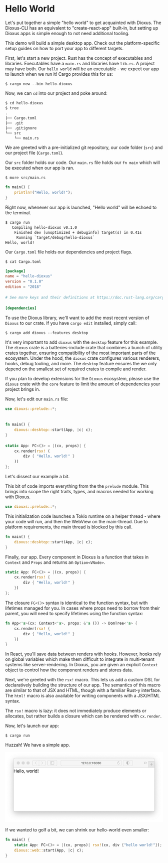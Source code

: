 # Hello World

Let's put together a simple "hello world" to get acquainted with Dioxus. The Dioxus-CLI has an equivalent to "create-react-app" built-in, but setting up Dioxus apps is simple enough to not need additional tooling.

This demo will build a simple desktop app. Check out the platform-specific setup guides on how to port your app to different targets.

First, let's start a new project. Rust has the concept of executables and libraries. Executables have a `main.rs` and libraries have `lib.rs`. A project may have both. Our `hello world` will be an executable - we expect our app to launch when we run it! Cargo provides this for us:

```shell
$ cargo new --bin hello-dioxus
```

Now, we can `cd` into our project and poke around:

```shell
$ cd hello-dioxus
$ tree
.
├── Cargo.toml
├── .git
├── .gitignore
└── src
    └── main.rs
```

We are greeted with a pre-initialized git repository, our code folder (`src`) and our project file (`Cargo.toml`).

Our `src` folder holds our code. Our `main.rs` file holds our `fn main` which will be executed when our app is ran.

```shell
$ more src/main.rs
```

```rust
fn main() {
    println!("Hello, world!");
}
```

Right now, whenever our app is launched, "Hello world" will be echoed to the terminal.

```shell
$ cargo run
   Compiling hello-dioxus v0.1.0
    Finished dev [unoptimized + debuginfo] target(s) in 0.41s
     Running `target/debug/hello-dioxus`
Hello, world!
```

Our `Cargo.toml` file holds our dependencies and project flags.

```shell
$ cat Cargo.toml
```

```toml
[package]
name = "hello-dioxus"
version = "0.1.0"
edition = "2018"

# See more keys and their definitions at https://doc.rust-lang.org/cargo/reference/manifest.html

[dependencies]

```

To use the Dioxus library, we'll want to add the most recent version of `Dioxus` to our crate. If you have `cargo edit` installed, simply call:

```shell
$ cargo add dioxus --features desktop
```

It's very important to add `dioxus` with the `desktop` feature for this example. The `dioxus` crate is a batteries-include crate that combines a bunch of utility crates together, ensuring compatibility of the most important parts of the ecosystem. Under the hood, the `dioxus` crate configures various renderers, hooks, debug tooling, and more. The `desktop` feature ensures the we only depend on the smallest set of required crates to compile and render.

If you plan to develop extensions for the `Dioxus` ecosystem, please use the `dioxus` crate with the `core` feature to limit the amount of dependencies your project brings in.

Now, let's edit our `main.rs` file:

```rust
use diouxs::prelude::*;


fn main() {
    dioxus::desktop::start(App, |c| c);
}

static App: FC<()> = |(cx, props)| {
    cx.render(rsx! (
        div { "Hello, world!" }
    ))
};
```

Let's dissect our example a bit.

This bit of code imports everything from the the `prelude` module. This brings into scope the right traits, types, and macros needed for working with Dioxus.

```rust
use diouxs::prelude::*;
```

This initialization code launches a Tokio runtime on a helper thread - where your code will run, and then the WebView on the main-thread. Due to platform requirements, the main thread is blocked by this call.

```rust
fn main() {
    dioxus::desktop::start(App, |c| c);
}
```

Finally, our app. Every component in Dioxus is a function that takes in `Context` and `Props` and returns an `Option<VNode>`.

```rust
static App: FC<()> = |(cx, props)| {
    cx.render(rsx! {
        div { "Hello, world!" }
    })
};
```

The closure `FC<()>` syntax is identical to the function syntax, but with lifetimes managed for you. In cases where props need to borrow from their parent, you will need to specify lifetimes using the function syntax:

```rust
fn App<'a>(cx: Context<'a>, props: &'a ()) -> DomTree<'a> {
    cx.render(rsx! {
        div { "Hello, world!" }
    })    
}
```


In React, you'll save data between renders with hooks. However, hooks rely on global variables which make them difficult to integrate in multi-tenant systems like server-rendering. In Dioxus, you are given an explicit `Context` object to control how the component renders and stores data.

Next, we're greeted with the `rsx!` macro. This lets us add a custom DSL for declaratively building the structure of our app. The semantics of this macro are similar to that of JSX and HTML, though with a familiar Rust-y interface. The `html!` macro is also available for writing components with a JSX/HTML syntax.

The `rsx!` macro is lazy: it does not immediately produce elements or allocates, but rather builds a closure which can be rendered with `cx.render`.

Now, let's launch our app:

```shell
$ cargo run
```

Huzzah! We have a simple app.

![Hello world](images/01-setup-helloworld.png)

If we wanted to golf a bit, we can shrink our hello-world even smaller:

```rust
fn main() {
    static App: FC<()> = |(cx, props)| rsx!(cx, div {"hello world!"});
    dioxus::web::start(App, |c| c);
}
```
